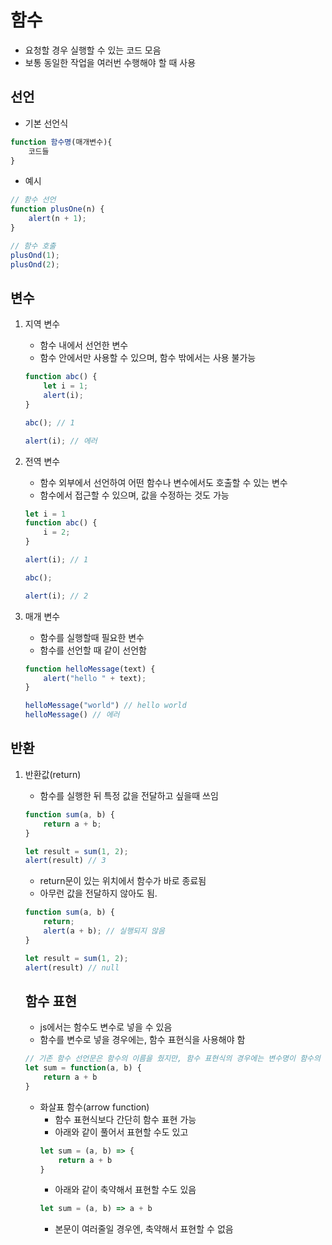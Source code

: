 # 함수
- 요청할 경우 실행할 수 있는 코드 모음
- 보통 동일한 작업을 여러번 수행해야 할 때 사용

## 선언
- 기본 선언식
```javascript
function 함수명(매개변수){
    코드들
}
```

- 예시
```javascript
// 함수 선언
function plusOne(n) {
    alert(n + 1);
}

// 함수 호출
plusOnd(1);
plusOnd(2);
```

## 변수
1. 지역 변수
    - 함수 내에서 선언한 변수
    - 함수 안에서만 사용할 수 있으며, 함수 밖에서는 사용 불가능
    ```javascript
    function abc() {
        let i = 1;
        alert(i);
    }

    abc(); // 1

    alert(i); // 에러
    ```

2. 전역 변수
    - 함수 외부에서 선언하여 어떤 함수나 변수에서도 호출할 수 있는 변수
    - 함수에서 접근할 수 있으며, 값을 수정하는 것도 가능
    ```javascript
    let i = 1
    function abc() {
        i = 2;
    }

    alert(i); // 1

    abc();

    alert(i); // 2
    ```
3. 매개 변수
    - 함수를 실행할때 필요한 변수
    - 함수를 선언할 때 같이 선언함
    ```javascript
    function helloMessage(text) {
        alert("hello " + text);
    }

    helloMessage("world") // hello world
    helloMessage() // 에러
    ```

## 반환
1. 반환값(return)
    - 함수를 실행한 뒤 특정 값을 전달하고 싶을때 쓰임
    ```javascript
    function sum(a, b) {
        return a + b;
    }

    let result = sum(1, 2);
    alert(result) // 3
    ```
    - return문이 있는 위치에서 함수가 바로 종료됨
    - 아무런 값을 전달하지 않아도 됨. 
    ```javascript
    function sum(a, b) {
        return;
        alert(a + b); // 실행되지 않음
    }

    let result = sum(1, 2);
    alert(result) // null
    ```

    ## 함수 표현
    - js에서는 함수도 변수로 넣을 수 있음
    - 함수를 변수로 넣을 경우에는, 함수 표현식을 사용해야 함
    ```javascript
    // 기존 함수 선언문은 함수의 이름을 줬지만, 함수 표현식의 경우에는 변수명이 함수의 이름이 되므로 함수명은 생략
    let sum = function(a, b) {
        return a + b
    }
    ```
    - 화살표 함수(arrow function)
        - 함수 표현식보다 간단히 함수 표현 가능
        - 아래와 같이 풀어서 표현할 수도 있고
        ```javascript
        let sum = (a, b) => {
            return a + b
        }
        ```
        - 아래와 같이 축약해서 표현할 수도 있음
        ```javascript
        let sum = (a, b) => a + b
        ```
        - 본문이 여러줄일 경우엔, 축약해서 표현할 수 없음
